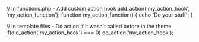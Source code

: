 // In functions.php - Add custom action hook
add_action('my_action_hook', 'my_action_function');
function my_action_function() {
  echo 'Do your stuff';
}

// In template files - Do action if it wasn't called before in the theme
if(did_action('my_action_hook') === 0) do_action('my_action_hook');